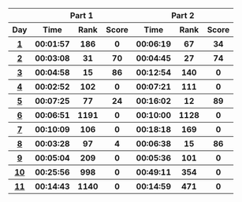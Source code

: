 <table>
    <tr>
        <th></th>
        <th colspan="3">Part 1 </th>
        <th colspan="3">Part 2 </th>
    </tr>
    <tr>
        <th>Day</th>
            <th>Time</th> <th>Rank</th> <th>Score</th>
            <th>Time</th> <th>Rank</th> <th>Score</th>
    </tr>
    <tr>
        <th><a href="https://adventofcode.com/2023/day/1">1</a></th>
            <th>00:01:57</th> <th>186</th> <th>0</th>
            <th>00:06:19</th> <th>67</th> <th>34</th>
    </tr>
    <tr>
        <th><a href="https://adventofcode.com/2023/day/2">2</a></th>
            <th>00:03:08</th> <th>31</th> <th>70</th>
            <th>00:04:45</th> <th>27</th> <th>74</th>
    </tr>
    <tr>
        <th><a href="https://adventofcode.com/2023/day/3">3</a></th>
            <th>00:04:58</th> <th>15</th> <th>86</th>
            <th>00:12:54</th> <th>140</th> <th>0</th>
    </tr>
    <tr>
        <th><a href="https://adventofcode.com/2023/day/4">4</a></th>
            <th>00:02:52</th> <th>102</th> <th>0</th>
            <th>00:07:21</th> <th>111</th> <th>0</th>
    </tr>
    <tr>
        <th><a href="https://adventofcode.com/2023/day/5">5</a></th>
            <th>00:07:25</th> <th>77</th> <th>24</th>
            <th>00:16:02</th> <th>12</th> <th>89</th>
    </tr>
    <tr>
        <th><a href="https://adventofcode.com/2023/day/6">6</a></th>
            <th>00:06:51</th> <th>1191</th> <th>0</th>
            <th>00:10:00</th> <th>1128</th> <th>0</th>
    </tr>
    <tr>
        <th><a href="https://adventofcode.com/2023/day/7">7</a></th>
            <th>00:10:09</th> <th>106</th> <th>0</th>
            <th>00:18:18</th> <th>169</th> <th>0</th>
    </tr>
    <tr>
        <th><a href="https://adventofcode.com/2023/day/8">8</a></th>
            <th>00:03:28</th> <th>97</th> <th>4</th>
            <th>00:06:38</th> <th>15</th> <th>86</th>
    </tr>
    <tr>
        <th><a href="https://adventofcode.com/2023/day/9">9</a></th>
            <th>00:05:04</th> <th>209</th> <th>0</th>
            <th>00:05:36</th> <th>101</th> <th>0</th>
    </tr>
    <tr>
        <th><a href="https://adventofcode.com/2023/day/10">10</a></th>
            <th>00:25:56</th> <th>998</th> <th>0</th>
            <th>00:49:11</th> <th>354</th> <th>0</th>
    </tr>
    <tr>
        <th><a href="https://adventofcode.com/2023/day/11">11</a></th>
            <th>00:14:43</th> <th>1140</th> <th>0</th>
            <th>00:14:59</th> <th>471</th> <th>0</th>
    </tr>
</table>
